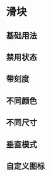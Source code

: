 # 滑块

## 基础用法

<div></div>

## 禁用状态

<div></div>

## 带刻度

<div></div>

## 不同颜色

<div></div>

## 不同尺寸

<div></div>

## 垂直模式

<div></div>

## 自定义图标

<div></div>

